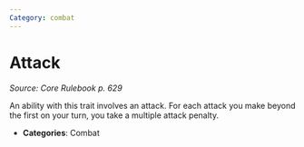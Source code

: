 ```yaml
---
Category: combat
---
```

# Attack  
*Source: Core Rulebook p. 629*  

An ability with this trait involves an attack. For each attack you make beyond the first on your turn, you take a multiple attack penalty.

- **Categories**: Combat